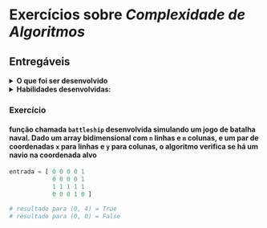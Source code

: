 # Exercícios sobre _Complexidade de Algoritmos_

## Entregáveis

<details>
  <summary><strong>O que foi ser desenvolvido</strong></summary>
  
  Foi implementada uma função em Python que resolve um teste técnico **similar** ao que já foi aplicado pelo _Facebook_ e outras big techs!

</details>

<details>
  <summary><strong>Habilidades desenvolvidas:</strong></summary>
  
- Análise assintótica de algoritmos;
- Lógica de Programação.

</details>

### Exercício

#### função chamada `battleship` desenvolvida simulando um jogo de batalha naval. Dado um array bidimensional com `n` linhas e `m` colunas, e um par de coordenadas `x` para linhas e `y` para colunas, o algoritmo verifica se há um navio na coordenada alvo

  ```python
  entrada = [ 0 0 0 0 1
              0 0 0 0 1
              1 1 1 1 1
              0 0 0 1 0 ]

  # resultado para (0, 4) = True
  # resultado para (0, 0) = False
  ```

